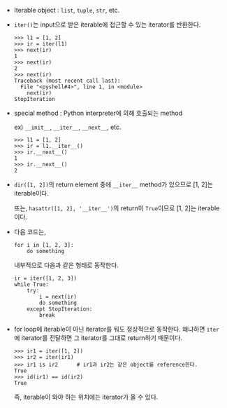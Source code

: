 * Iterable object : `list`, `tuple`, `str`, etc.

* `iter()`는 input으로 받은 iterable에 접근할 수 있는 iterator를 반환한다.

      >>> l1 = [1, 2]
      >>> ir = iter(l1)
      >>> next(ir)
      1
      >>> next(ir)
      2
      >>> next(ir)
      Traceback (most recent call last):
        File "<pyshell#4>", line 1, in <module>
          next(ir)
      StopIteration

* special method : Python interpreter에 의해 호출되는 method

  ex) `__init__`, `__iter__`, `__next__`, etc.

      >>> l1 = [1, 2]
      >>> ir = l1.__iter__()
      >>> ir.__next__()
      1
      >>> ir.__next__()
      2
 
* `dir([1, 2])`의 return element 중에 `__iter__` method가 있으므로 [1, 2]는 iterable이다.

  또는, `hasattr([1, 2], '__iter__')`의 return이 `True`이므로 [1, 2]는 iterable이다.

* 다음 코드는,

      for i in [1, 2, 3]:
          do something
   
  내부적으로 다음과 같은 형태로 동작한다.
  
      ir = iter([1, 2, 3])
      while True:
          try:
              i = next(ir)
              do something
          except StopIteration:
              break


* for loop에 iterable이 아닌 iterator를 둬도 정상적으로 동작한다. 왜냐하면 `iter`에 iterator를 전달하면 그 iterator를 그대로 return하기 때문이다.

      >>> ir1 = iter([1, 2])
      >>> ir2 = iter(ir1)
      >>> ir1 is ir2      # ir1과 ir2는 같은 object를 reference한다.
      True
      >>> id(ir1) == id(ir2)
      True
 
  즉, iterable이 와야 하는 위치에는 iterator가 올 수 있다.
